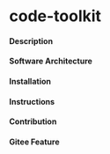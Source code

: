 # code-toolkit

#### Description

#### Software Architecture

#### Installation

#### Instructions

#### Contribution

#### Gitee Feature
